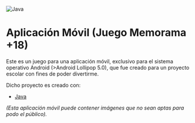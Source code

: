 ![Java](https://4.bp.blogspot.com/-nxjkTME_N4k/VUUpf9-1ChI/AAAAAAAAABE/li-jGFlTlz0/s1600/imagen%2Bde%2BJava.png)

# Aplicación Móvil (Juego Memorama +18)
Este es un juego para una aplicación móvil, exclusivo para el sistema operativo Android (>Android Lollipop 5.0), que fue creado para un proyecto escolar con fines de poder divertirme.

Dicho proyecto es creado con:
- [Java](https://www.oracle.com/mx/java/technologies/javase/javase8-archive-downloads.html)

*(Esta aplicación móvil puede contener imágenes que no sean aptas para podo el público).*
